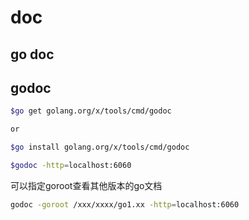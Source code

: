 # doc

## go doc

## godoc

```sh
$go get golang.org/x/tools/cmd/godoc

or 

$go install golang.org/x/tools/cmd/godoc
```

```sh
$godoc -http=localhost:6060
```

可以指定goroot查看其他版本的go文档

```sh
godoc -goroot /xxx/xxxx/go1.xx -http=localhost:6060
```

